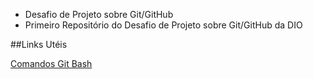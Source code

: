 * Desafio de Projeto  sobre Git/GitHub
* Primeiro Repositório do Desafio de Projeto  sobre  Git/GitHub da DIO

##Links Utéis

[Comandos Git Bash](https://medium.com/@andradegabriela20/o-que-%C3%A9-git-git-bash-e-comandos-b%C3%A1sicos-94a53de6d376)
